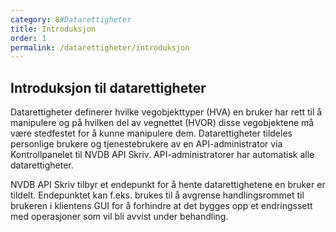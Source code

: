 ```yaml
---
category: 8#Datarettigheter
title: Introduksjon
order: 1
permalink: /datarettigheter/introduksjon
---
```


## Introduksjon til datarettigheter

Datarettigheter definerer hvilke vegobjekttyper (HVA) en bruker har rett til å manipulere og på hvilken del av vegnettet
(HVOR) disse vegobjektene må være stedfestet for å kunne manipulere dem. Datarettigheter tildeles personlige brukere og
tjenestebrukere av en API-administrator via Kontrollpanelet til NVDB API Skriv. API-administratorer har automatisk
alle datarettigheter.

NVDB API Skriv tilbyr et endepunkt for å hente datarettighetene en bruker er tildelt. Endepunktet kan f.eks. brukes
til å avgrense handlingsrommet til brukeren i klientens GUI for å forhindre at det bygges opp et endringssett med
operasjoner som vil bli avvist under behandling.
